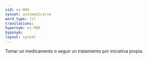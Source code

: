```yaml
---
sid: es-004
synset: automedicarse
word_type: (v)
translations: 
hypernym: es-006
hyponym: 
layout: synset
---
```

Tomar un medicamento o seguir un tratamiento por iniciativa propia.